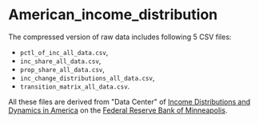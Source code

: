 # American_income_distribution

<!-- badges: start -->

<!-- badges: end -->

The compressed version of raw data includes following 5 CSV files:

-   `pctl_of_inc_all_data.csv`,
-   `inc_share_all_data.csv`,
-   `prop_share_all_data.csv`,
-   `inc_change_distributions_all_data.csv`,
-   `transition_matrix_all_data.csv`.

All these files are derived from "Data Center" of [Income Distributions and Dynamics in America](https://www.minneapolisfed.org/institute/income-distributions-and-dynamics-in-america/data-center#citation) on the [Federal Reserve Bank of Minneapolis](https://www.minneapolisfed.org/).
